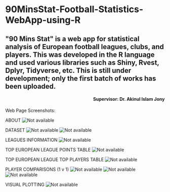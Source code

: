 # 90MinsStat-Football-Statistics-WebApp-using-R
"90 Mins Stat" is a web app for statistical analysis of European football leagues, clubs, and players. This was developed in the R language and used various libraries such as Shiny, Rvest, Dplyr, Tidyverse, etc. This is still under development; only the first batch of works has been uploaded.<br>
----
<div align='right'>
  <h4>Supervisor: Dr. Akinul Islam Jony</h4>
</div>

Web Page Screenshots:

ABOUT
![Not available](https://i.ibb.co/hMsnwb1/Screenshot-545.png)

DATASET
![Not available](https://i.ibb.co/rF5BMgZ/Screenshot-546.png)
![Not available](https://i.ibb.co/s1QpGWs/Screenshot-547.png)

LEAGUES INFORMATION
![Not available](https://i.ibb.co/ZJYLWT0/Screenshot-548.png)

TOP EUROPEAN LEAGUE POINTS TABLE
![Not available](https://i.ibb.co/kBVRxQv/Screenshot-549.png)

TOP EUROPEAN LEAGUE TOP PLAYERS TABLE
![Not available](https://i.ibb.co/FhkLTjN/Screenshot-550.png)

PLAYER COMPARISONS (1 v 1)
![Not available](https://i.ibb.co/VW7DmLQ/Screenshot-551.png)
![Not available](https://i.ibb.co/rMr1QQn/Screenshot-552.png)
![Not available](https://i.ibb.co/TM9VMQC/Screenshot-553.png)

VISUAL PLOTTING
![Not available](https://i.ibb.co/g9hJVrJ/Screenshot-554.png)
